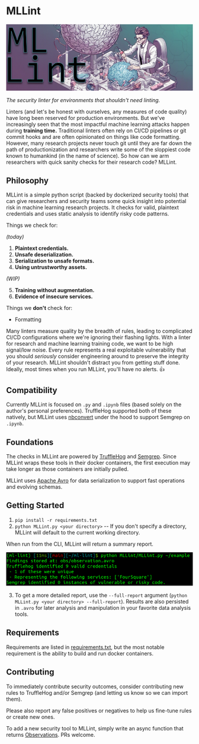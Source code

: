 # MLLint

![](banner.png)

_The security linter for environments that shouldn't need linting._

Linters (and let's be honest with ourselves, any measures of code quality) have long been reserved for production environments. But we've increasingly seen that the most impactful machine learning attacks happen during **training time.** Traditional linters often rely on CI/CD pipelines or git commit hooks and are often opinionated on things like code formatting. However, many research projects never touch git until they are far down the path of productionization and researchers write some of the sloppiest code known to humankind (in the name of science). So how can we arm researchers with quick sanity checks for their research code? MLLint.

## Philosophy

MLLint is a simple python script (backed by dockerized security tools) that can give researchers and security teams some quick insight into potential risk in machine learning research projects. It checks for valid, plaintext credentials and uses static analysis to identify risky code patterns.

Things we check for:

_(today)_

1) **Plaintext credentials.**
2) **Unsafe deserialization.**
3) **Serialization to unsafe formats.**
4) **Using untrustworthy assets.**

_(WIP)_

5) **Training without augmentation.**
6) **Evidence of insecure services.**

Things we **don't** check for:
- Formatting 

Many linters measure quality by the breadth of rules, leading to complicated CI/CD configurations where we're ignoring their flashing lights. With a linter for research and machine learning training code, we want to be high signal/low noise. Every rule represents a real exploitable vulnerability that you should _seriously_ consider engineering around to preserve the integrity of your research. MLLint shouldn't distract you from getting stuff done. Ideally, most times when you run MLLint, you'll have no alerts. :thumbsup:

## Compatibility

Currently MLLint is focused on `.py` and `.ipynb` files (based solely on the author's personal preferences). TruffleHog supported both of these natively, but MLLint uses [nbconvert](https://nbconvert.readthedocs.io/en/latest/) under the hood to support Semgrep on `.ipynb`.

## Foundations

The checks in MLLint are powered by [TruffleHog](https://github.com/trufflesecurity/trufflehog) and [Semgrep](https://semgrep.dev/). Since MLLint wraps these tools in their docker containers, the first execution may take longer as those containers are initially pulled.

MLLint uses [Apache Avro](https://avro.apache.org/) for data serialization to support fast operations and evolving schemas.

## Getting Started

1. `pip install -r requirements.txt`
2. `python MLLint.py <your directory>` -- If you don't specify a directory, MLLint will default to the current working directory.

When run from the CLI, MLLint will return a summary report.

![](results.png)

3. To get a more detailed report, use the `--full-report` argument (`python MLLint.py <your directory> --full-report`). Results are also persisted in `.avro` for later analysis and manipulation in your favorite data analysis tools.

## Requirements

Requirements are listed in [requirements.txt](requirements.txt), but the most notable requirement is the ability to build and run docker containers.

## Contributing

To immediately contribute security outcomes, consider contributing new rules to TruffleHog and/or Semgrep (and letting us know so we can import them).

Please also report any false positives or negatives to help us fine-tune rules or create new ones.

To add a new security tool to MLLint, simply write an async function that returns [Observations](observation.py). PRs welcome.
